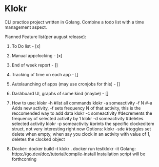 # Klokr
CLI practice project written in Golang. Combine a todo list with a time management aspect.

Planned Feature list(per august release):

1. To Do list - [x]
2. Manual appclocking - [x]
3. End of week report - []
4. Tracking of time on each app - []
5. Autolaunching of apps (may use cronjobs for this) - []
6. Dashboard UI, graphs of some kind (maybe) - []

8. How to use:
   klokr -h #list all commands
   klokr -a someactivity -f N #-a Adds new activity, -f sets frequency N of that activity, this is the reccomended way to add data
   klokr -c someactivity #decrements the frequency of selected activity by 1
   klokr -d someactivity #deletes selected activity
   klokr -p someactivity #prints the specific clockeditem struct, not very interesting right now
   Options:
     klokr -sde #toggles set delete when empty, when say you clock in an activity with value of 1, deletes the clocked object 
10. 
     Docker: 
        docker build -t klokr .
        docker run testklokr -it
     Golang:
       https://go.dev/doc/tutorial/compile-install
       Installation script will be forthcoming

     
